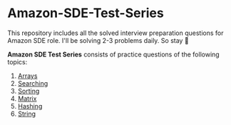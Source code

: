 # Amazon-SDE-Test-Series

This repository includes all the solved interview preparation questions for Amazon SDE role. I'll be solving 2-3 problems daily. So stay 👀


__Amazon SDE Test Series__ consists of practice questions of the following topics:

1) [Arrays](https://github.com/FazeelUsmani/Amazon-SDE-Test-Series/tree/master/01%20Arrays)
2) [Searching](https://github.com/FazeelUsmani/Amazon-SDE-Test-Series/tree/master/02%20Searching)
3) [Sorting](https://github.com/FazeelUsmani/Amazon-SDE-Test-Series/tree/master/03%20Sorting)
4) [Matrix](https://github.com/FazeelUsmani/Amazon-SDE-Test-Series/tree/master/04%20Matrix)
5) [Hashing](https://github.com/FazeelUsmani/Amazon-SDE-Test-Series/tree/master/05%20Hashing)
6) [String](https://github.com/FazeelUsmani/Amazon-SDE-Test-Series/tree/master/06%20String)
